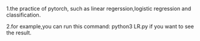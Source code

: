 1.the practice of pytorch, such as linear regerssion,logistic regression and classification.

2.for example,you can run this command: python3 LR.py if you want to see the result.
